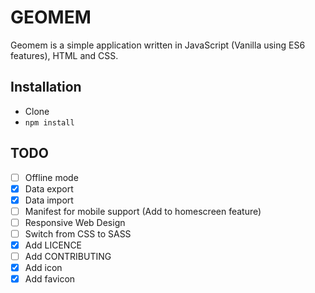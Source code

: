 # GEOMEM

Geomem is a simple application written in JavaScript (Vanilla using ES6 
features), HTML and CSS.

## Installation

* Clone
* `npm install`

## TODO

* [ ] Offline mode
* [x] Data export
* [x] Data import
* [ ] Manifest for mobile support (Add to homescreen feature)
* [ ] Responsive Web Design
* [ ] Switch from CSS to SASS
* [x] Add LICENCE
* [ ] Add CONTRIBUTING
* [x] Add icon
* [x] Add favicon
